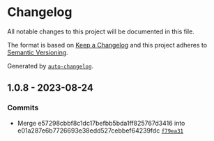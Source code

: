 # Changelog

All notable changes to this project will be documented in this file.

The format is based on [Keep a Changelog](https://keepachangelog.com/en/1.0.0/)
and this project adheres to [Semantic Versioning](https://semver.org/spec/v2.0.0.html).

Generated by [`auto-changelog`](https://github.com/CookPete/auto-changelog).

## 1.0.8 - 2023-08-24

### Commits

- Merge e57298cbbf8c1dc17befbb5bda1ff825767d3416 into e01a287e6b7726693e38edd527cebbef64239fdc [`f79ea31`](https://github.com/rohit1901/ts-gen-typeguards/commit/f79ea3147d50284bbae7a5d62c4230c00288e94f)
